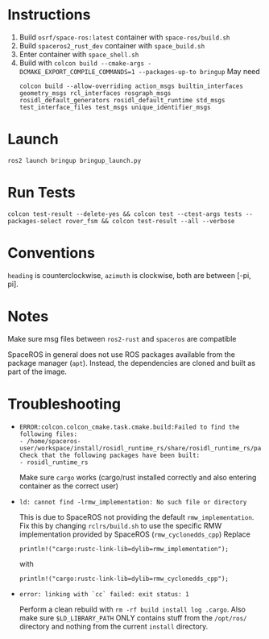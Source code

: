 # Instructions
1. Build `osrf/space-ros:latest` container with `space-ros/build.sh`
1. Build `spaceros2_rust_dev` container with `space_build.sh`
1. Enter container with `space_shell.sh`
1. Build with `colcon build --cmake-args -DCMAKE_EXPORT_COMPILE_COMMANDS=1 --packages-up-to bringup`
   May need
   ```
   colcon build --allow-overriding action_msgs builtin_interfaces geometry_msgs rcl_interfaces rosgraph_msgs rosidl_default_generators rosidl_default_runtime std_msgs test_interface_files test_msgs unique_identifier_msgs
   ```
# Launch
```
ros2 launch bringup bringup_launch.py
```

# Run Tests
```
colcon test-result --delete-yes && colcon test --ctest-args tests --packages-select rover_fsm && colcon test-result --all --verbose
```
# Conventions
`heading` is counterclockwise, `azimuth` is clockwise, both are between [-pi, pi].

# Notes
Make sure msg files between `ros2-rust` and `spaceros` are compatible

SpaceROS in general does not use ROS packages available from the package manager (`apt`).
Instead, the dependencies are cloned and built as part of the image.

# Troubleshooting
- ```
  ERROR:colcon.colcon_cmake.task.cmake.build:Failed to find the following files:
  - /home/spaceros-user/workspace/install/rosidl_runtime_rs/share/rosidl_runtime_rs/package.sh
  Check that the following packages have been built:
  - rosidl_runtime_rs
  ```
  Make sure `cargo` works (cargo/rust installed correctly and also entering container as the correct user)

- ```
  ld: cannot find -lrmw_implementation: No such file or directory
  ```
  This is due to SpaceROS not providing the default `rmw_implementation`.
  Fix this by changing `rclrs/build.sh` to use the specific RMW implementation provided by SpaceROS (`rmw_cyclonedds_cpp`)
  Replace
  ```
  println!("cargo:rustc-link-lib=dylib=rmw_implementation");
  ```
  with
  ```
  println!("cargo:rustc-link-lib=dylib=rmw_cyclonedds_cpp");
  ```
- ``error: linking with `cc` failed: exit status: 1``

  Perform a clean rebuild with `rm -rf build install log .cargo`.
  Also make sure `$LD_LIBRARY_PATH` ONLY contains stuff from the `/opt/ros/` directory and nothing from the current `install` directory.
